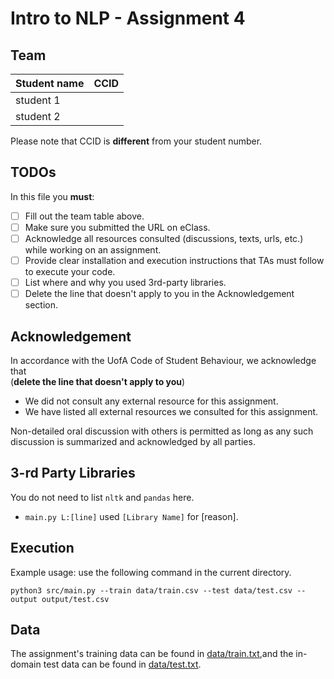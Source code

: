 # Intro to NLP - Assignment 4

## Team
|Student name| CCID |
|------------|------|
|student 1   |      |
|student 2   |      |

Please note that CCID is **different** from your student number.

## TODOs

In this file you **must**:
- [ ] Fill out the team table above. 
- [ ] Make sure you submitted the URL on eClass.
- [ ] Acknowledge all resources consulted (discussions, texts, urls, etc.) while working on an assignment.
- [ ] Provide clear installation and execution instructions that TAs must follow to execute your code.
- [ ] List where and why you used 3rd-party libraries.
- [ ] Delete the line that doesn't apply to you in the Acknowledgement section.

## Acknowledgement 
In accordance with the UofA Code of Student Behaviour, we acknowledge that  
(**delete the line that doesn't apply to you**)

- We did not consult any external resource for this assignment.
- We have listed all external resources we consulted for this assignment.

 Non-detailed oral discussion with others is permitted as long as any such discussion is summarized and acknowledged by all parties.

## 3-rd Party Libraries
You do not need to list `nltk` and `pandas` here.

* `main.py L:[line]` used `[Library Name]` for [reason].

## Execution
Example usage: use the following command in the current directory.

`python3 src/main.py --train data/train.csv --test data/test.csv --output output/test.csv`

## Data

The assignment's training data can be found in [data/train.txt](data/train.txt),and the in-domain test data can be found in [data/test.txt](data/test.txt).

